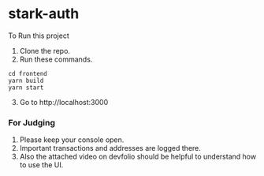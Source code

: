 # stark-auth

To Run this project

1. Clone the repo.
2. Run these commands.
```
cd frontend
yarn build
yarn start
```
3. Go to http://localhost:3000

### For Judging
1. Please keep your console open. 
2. Important transactions and addresses are logged there. 
3. Also the attached video on devfolio should be helpful to understand how to use the UI.